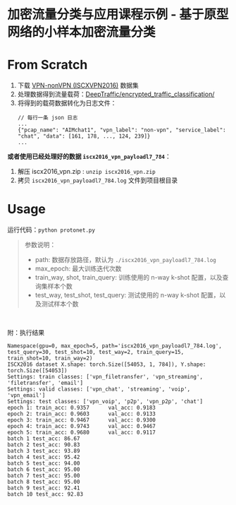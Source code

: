 # 加密流量分类与应用课程示例 - 基于原型网络的小样本加密流量分类

# From Scratch

1. 下载 [VPN-nonVPN (ISCXVPN2016)](https://www.unb.ca/cic/datasets/vpn.htm) 数据集
2. 处理数据得到流量载荷：[DeepTraffic/encrypted_traffic_classification/](https://github.com/echowei/DeepTraffic/tree/master/2.encrypted_traffic_classification)
3. 将得到的载荷数据转化为日志文件：
    ```
    // 每行一条 json 日志
    ...
    {"pcap_name": "AIMchat1", "vpn_label": "non-vpn", "service_label": "chat", "data": [161, 178, ..., 124, 239]}
    ...
    ```

**或者使用已经处理好的数据 `iscx2016_vpn_payloadl7_784`**：

1. 解压 iscx2016_vpn.zip : `unzip iscx2016_vpn.zip`
2. 拷贝 `iscx2016_vpn_payloadl7_784.log` 文件到项目根目录


# Usage

运行代码：`python protonet.py`

> 参数说明：
> - path: 数据存放路径，默认为 `./iscx2016_vpn_payloadl7_784.log`
> - max_epoch: 最大训练迭代次数
> - train_way, shot, train_query: 训练使用的 n-way k-shot 配置，以及查询集样本个数
> - test_way, test_shot, test_query: 测试使用的  n-way k-shot 配置，以及测试样本个数

&nbsp;

附：执行结果

```
Namespace(gpu=0, max_epoch=5, path='iscx2016_vpn_payloadl7_784.log', test_query=30, test_shot=10, test_way=2, train_query=15, train_shot=10, train_way=2)
ISCX2016 dataset X.shape: torch.Size([54053, 1, 784]), Y.shape: torch.Size([54053])
Settings: train classes: ['vpn_filetransfer', 'vpn_streaming', 'filetransfer', 'email']
Settings: valid classes: ['vpn_chat', 'streaming', 'voip', 'vpn_email']
Settings: test classes: ['vpn_voip', 'p2p', 'vpn_p2p', 'chat']
epoch 1: train_acc: 0.9357      val_acc: 0.9183
epoch 2: train_acc: 0.9603      val_acc: 0.9133
epoch 3: train_acc: 0.9467      val_acc: 0.9300
epoch 4: train_acc: 0.9743      val_acc: 0.9467
epoch 5: train_acc: 0.9680      val_acc: 0.9117
batch 1 test_acc: 86.67
batch 2 test_acc: 90.83
batch 3 test_acc: 93.89
batch 4 test_acc: 95.42
batch 5 test_acc: 94.00
batch 6 test_acc: 95.00
batch 7 test_acc: 95.00
batch 8 test_acc: 95.00
batch 9 test_acc: 92.41
batch 10 test_acc: 92.83
```